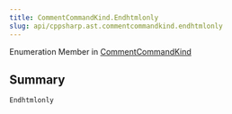 ```yaml
---
title: CommentCommandKind.Endhtmlonly
slug: api/cppsharp.ast.commentcommandkind.endhtmlonly
---
```

Enumeration Member in [CommentCommandKind](/api/cppsharp/ast/commentcommandkind)

## Summary



```csharp
Endhtmlonly
```


